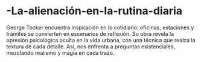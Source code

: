 # -La-alienación-en-la-rutina-diaria
George Tooker encuentra inspiración en lo cotidiano: oficinas, estaciones y trámites se convierten en escenarios de reflexión. Su obra revela la opresión psicológica oculta en la vida urbana, con una técnica que realza la textura de cada detalle. Así, nos enfrenta a preguntas existenciales, mezclando realismo y magia en cada trazo.
